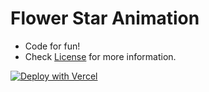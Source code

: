 # Flower Star Animation

* Code for fun!
* Check [License](LICENSE) for more information.

[![Deploy with Vercel](https://vercel.com/button)](https://html-starter-gold-seven.vercel.app)
